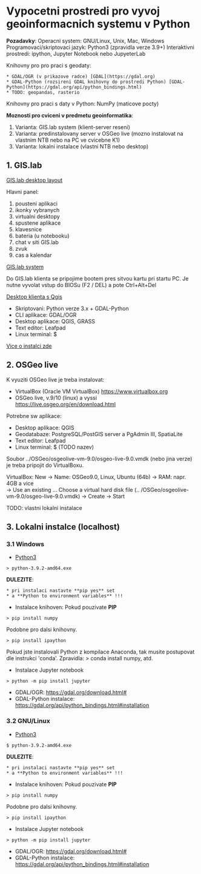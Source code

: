 # Vypocetni prostredi pro vyvoj geoinformacnich systemu v Python 

**Pozadavky**: 
Operacni system: GNU/Linux, Unix, Mac, Windows 
Programovaci/skriptovaci jazyk: Python3 (zpravidla verze 3.9+) 
Interaktivni prostredi: ipython, Jupyter Notebook nebo JupyeterLab 

Knihovny pro pro praci s geodaty: 

    * GDAL/OGR (v prikazove radce) [GDAL](https://gdal.org)
    * GDAL-Python (rozsireni GDAL knihovny do prostredi Python) [GDAL-Python](https://gdal.org/api/python_bindings.html)
    * TODO: geopandas, rasterio 

Knihovny pro praci s daty v Python: NumPy (maticove pocty) 


**Moznosti pro cviceni v predmetu geoinformatika**: 
1. Varianta: GIS.lab system (klient-server reseni)
2. Varianta: predinstalovany server v OSGeo live (mozno instalovat na vlastnim NTB nebo na PC ve cvicebne K1)
3. Varianta: lokalni instalace (vlastni NTB nebo desktop)


## 1. GIS.lab
[GIS.lab desktop layout](https://gislab.readthedocs.io/en/latest/_images/client-layout.png)

Hlavni panel:
1. pousteni aplikaci 
2. ikonky vybranych 
3. virtualni desktopy
4. spustene aplikace
5. klavesnice 
6. bateria (u notebooku)
7. chat v siti GIS.lab
8. zvuk 
9. cas a kalendar

[GIS.lab system](https://gislab.readthedocs.io/en/latest/client-layout/index.html)

Do GIS.lab klienta se pripojime bootem pres sitvou kartu pri startu PC. 
Je nutne vyvolat vstup do BIOSu (F2 / DEL) a pote Ctrl+Alt+Del 

[Desktop klienta s Qgis](https://gislab.readthedocs.io/en/latest/_images/client-layout-qgis.png) 

- Skriptovani: Python verze 3.x + GDAL-Python 
- CLI aplikace: GDAL/OGR
- Desktop aplikace: QGIS, GRASS
- Text editor: Leafpad
- Linux terminal: $  

[Vice o instalci zde](https://gislab.readthedocs.io/en/latest/client-layout/index.html)


## 2. OSGeo live
K vyuziti OSGeo live je treba instalovat: 
* VirtualBox (Oracle VM VirtualBox) https://www.virtualbox.org 
* OSGeo live, v.9/10 (linux) a vyssi https://live.osgeo.org/en/download.html

Potrebne sw aplikace: 
- Desktop aplikace: QGIS
- Geodatabaze: PostgreSQL/PostGIS server a PgAdmin III, SpatiaLite
- Text editor: Leafpad
- Linux terminal: $  (TODO nazev)

Soubor ../OSGeo/osgeolive-vm-9.0/osgeo-live-9.0.vmdk (nebo jina verze) je treba pripojit do VirtualBoxu.  

VirtualBox: New -> Name: OSGeo9.0, Linux, Ubuntu (64b) -> RAM: napr. 4GB a vice  
-> Use an existing …  Choose a virtual hard disk file (.. /OSGeo/osgeolive-vm-9.0/osgeo-live-9.0.vmdk)
-> Create -> Start


TODO: vlastni lokalni instalace
## 3. Lokalni instalce (localhost) 




### 3.1 Windows 

- [Python3](https://www.python.org/download/releases/3.0/)
```
> python-3.9.2-amd64.exe
```
**DULEZITE**: 

    * pri instalaci nastavte **pip yes** set 
    * a **Python to environment variables** !!!

- Instalace knihoven: 
Pokud pouzivate **PIP** 
```
> pip install numpy 
```
Podobne pro dalsi knihovny. 
```
> pip install ipaython 
```


Pokud jste instalovali Python z kompilace Anaconda, tak musite postupovat dle instrukci 'conda'. Zpravidla: > conda install numpy, atd. 


- Instalace Jupyter notebook

```
> python -m pip install jupyter
```


- GDAL/OGR: https://gdal.org/download.html# 
- GDAL-Python instalace: https://gdal.org/api/python_bindings.html#installation


### 3.2 GNU/Linux 
- [Python3](https://www.python.org/download/releases/3.0/)
```
$ python-3.9.2-amd64.exe
```
**DULEZITE**: 

    * pri instalaci nastavte **pip yes** set 
    * a **Python to environment variables** !!!

- Instalace knihoven: 
Pokud pouzivate **PIP** 
```
> pip install numpy 
```
Podobne pro dalsi knihovny. 
```
> pip install ipaython 
```

- Instalace Jupyter notebook

```
> python -m pip install jupyter
```

- GDAL/OGR: https://gdal.org/download.html# 
- GDAL-Python instalace: https://gdal.org/api/python_bindings.html#installation

